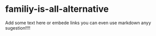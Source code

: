 # familiy-is-all-alternative
Add some text here
or embede links
you can even use markdown
anyy sugestion!!!!
